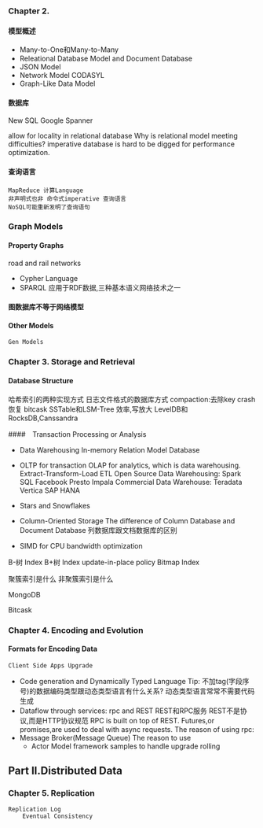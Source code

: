 
### Chapter 2.
#### 模型概述
- Many-to-One和Many-to-Many
- Releational Database Model and Document Database
- JSON Model
- Network Model
	CODASYL
- Graph-Like Data Model

#### 数据库
New SQL
Google Spanner

allow for locality in relational database
Why is relational model meeting difficulties?
	imperative database is hard to be digged for performance optimization.

#### 查询语言
	MapReduce 计算Language
	非声明式也非 命令式imperative 查询语言
	NoSQL可能重新发明了查询语句

### Graph Models
#### Property Graphs
road and rail networks

- Cypher Language
- SPARQL
    应用于RDF数据,三种基本语义网络技术之一

#### 图数据库不等于网络模型

#### Other Models
	Gen Models


### Chapter 3. Storage and Retrieval
#### Database Structure
哈希索引的两种实现方式
日志文件格式的数据库方式
	compaction:去除key
    	crash恢复 bitcask
	SSTable和LSM-Tree
    	效率,写放大
	LevelDB和RocksDB,Canssandra

####　Transaction Processing or Analysis
-   Data Warehousing
    In-memory Relation Model Database
-   OLTP for transaction
    OLAP for analytics, which is data warehousing.
    Extract-Transform-Load ETL
    Open Source Data Warehousing:
        Spark SQL
        Facebook Presto
        Impala
    Commercial Data Warehouse:
        Teradata
        Vertica
        SAP HANA
-   Stars and Snowflakes
-   Column-Oriented Storage
    The difference of Column Database and Document Database
        列数据库跟文档数据库的区别

-   SIMD for CPU bandwidth optimization

B-树 Index
B+树 Index
    update-in-place policy
Bitmap Index

聚簇索引是什么
非聚簇索引是什么

MongoDB

Bitcask
### Chapter 4. Encoding and Evolution
#### Formats for Encoding Data
    Client Side Apps Upgrade

- Code generation and Dynamically Typed Language
    Tip: 不加tag(字段序号)的数据编码类型跟动态类型语言有什么关系?
    动态类型语言常常不需要代码生成
- Dataflow through services: rpc and REST
    REST和RPC服务
    REST不是协议,而是HTTP协议规范
    RPC is built on top of REST.
    Futures,or promises,are used to deal with async requests.
    The reason of using rpc:
- Message Broker(Message Queue)
    The reason to use
  - Actor Model framework samples to handle upgrade rolling

## Part II.Distributed Data
### Chapter 5. Replication
    Replication Log
        Eventual Consistency
    
